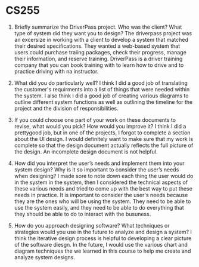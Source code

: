 # CS255
1. Briefly summarize the DriverPass project. Who was the client? What type of system did they want you to design?
The driverpass project was an excersize in working with a client to develop a system that matched their desired specifications. 
They wanted a web-based system that users could purchase traiing packages, check their progress, manage their information, and reserve training.
DriverPass is a driver training company that you can book training with to learn how to drive and to practice driving with na instructor. 

2. What did you do particularly well?
I think I did a good job of translating the customer's requirments into a list of things that were needed within the system. 
I also think I did a good job of creating various diagrams to outline different system functions as well as outlining the timeline for the project and the division of responsibilities.

3. If you could choose one part of your work on these documents to revise, what would you pick? How would you improve it?
I think I did a prettygood job, but in one of the projects, I forgot to complete a section about the UI design. I would definitely want to
make sure that my work is complete so that the design document actually reflects the full picture of the design. An incomplete design document is not helpful.

4. How did you interpret the user’s needs and implement them into your system design? Why is it so important to consider the user’s needs when designing?
I made sore to note down each thing the user would do in the system in the system, then I considered the technical aspects of these various needs and tried to come up
with the best way to put these needs in practice. It is important to consider the user's needs because they are the ones who will be using the system. They need to be able to use
the system easily, and they need to be able to do everything that they should be able to do to interact with the busuness.

5. How do you approach designing software? What techniques or strategies would you use in the future to analyze and design a system?
I think the iterative design process is helpful to developing a clear picture of the software diesgn. In the future, I would use the various chart and diagram techniques
the we learned in this course to help me create and analyze system designs.
